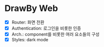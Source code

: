 # DrawBy Web

- [x] Router: 화면 전환
- [x] Authentication: 로그인을 비롯한 인증
- [x] Arch.: component를 비롯한 여러 요소들의 구성
- [x] Styles: dark mode
